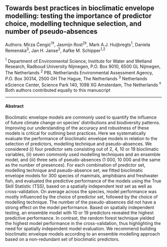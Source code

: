 
Towards best practices in bioclimatic envelope modelling: testing the importance of predictor choice, modelling technique selection, and number of pseudo-absences
------------------------------------------------------------------------------------------------------------------------------------------------------------------

Authors: Mirza Čengić<sup>1‡</sup>, Jasmijn Rost<sup>2‡</sup>, Mark A.J. Huijbregts<sup>1</sup>, Daniela Remenska<sup>3</sup>, Jan H. Janse<sup>2</sup>, Aafke M. Schipper<sup>1,2</sup>

<sup>1</sup> Department of Environmental Science, Institute for Water and Wetland Research, Radboud University Nijmegen, P.O. Box 9010, 6500 GL Nijmegen, The Netherlands
<sup>2</sup> PBL Netherlands Environmental Assessment Agency, P.O. Box 30314, 2500 GH The Hague, The Netherlands
<sup>3</sup> Netherlands eScience Center, Science Park 140, 1098 XG Amsterdam, The Netherlands
<sup>‡</sup> Both authors contributed equally to this manuscript

------------------------------------------------------------------------

#### Abstract

Bioclimatic envelope models are commonly used to quantify the influence of future climate change on species’ distributions and biodiversity patterns. Improving our understanding of the accuracy and robustness of these models is critical for outlining best practices. Here we systematically evaluate the performance of bioclimatic envelope models in relation to the selection of predictors, modelling technique and pseudo-absences. We considered (i) four predictor sets consisting out of 2, 4, 10 or 19 bioclimatic variables, (ii) seven commonly used modelling techniques and an ensemble model, and (iii) three sets of pseudo-absences (1 000, 10 000 and the same as the number of presences). For each combination of predictor set, modelling technique and pseudo-absence set, we fitted bioclimatic envelope models for 300 species of mammals, amphibians and freshwater fish, and evaluated the predictive performance of the models using the True Skill Statistic (TSS), based on a spatially independent test set as well as cross-validation. On average across the species, model performance was mostly influenced by the choice of predictor set, followed by the choice of modelling technique. The number of the pseudo-absences did not have a strong effect on the model performance. Based on spatially independent testing, an ensemble model with 10 or 19 predictors revealed the highest predictive performance. In contrast, the random forest technique yielded the highest model performance in the cross-validation, thus highlighting the need for spatially independent model evaluation. We recommend building bioclimatic envelope models according to an ensemble modelling approach based on a non-redundant set of bioclimatic predictors.
